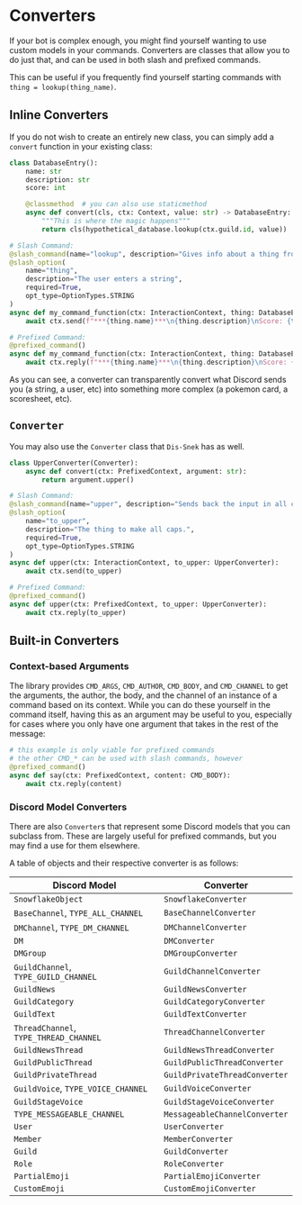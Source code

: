 # Converters

If your bot is complex enough, you might find yourself wanting to use custom models in your commands. Converters are classes that allow you to do just that, and can be used in both slash and prefixed commands.

This can be useful if you frequently find yourself starting commands with `thing = lookup(thing_name)`.

## Inline Converters

If you do not wish to create an entirely new class, you can simply add a `convert` function in your existing class:

```python
class DatabaseEntry():
    name: str
    description: str
    score: int

    @classmethod  # you can also use staticmethod
    async def convert(cls, ctx: Context, value: str) -> DatabaseEntry:
        """This is where the magic happens"""
        return cls(hypothetical_database.lookup(ctx.guild.id, value))

# Slash Command:
@slash_command(name="lookup", description="Gives info about a thing from the db")
@slash_option(
    name="thing",
    description="The user enters a string",
    required=True,
    opt_type=OptionTypes.STRING
)
async def my_command_function(ctx: InteractionContext, thing: DatabaseEntry):
    await ctx.send(f"***{thing.name}***\n{thing.description}\nScore: {thing.score}/10")

# Prefixed Command:
@prefixed_command()
async def my_command_function(ctx: InteractionContext, thing: DatabaseEntry):
    await ctx.reply(f"***{thing.name}***\n{thing.description}\nScore: {thing.score}/10")
```

As you can see, a converter can transparently convert what Discord sends you (a string, a user, etc) into something more complex (a pokemon card, a scoresheet, etc).

## `Converter`

You may also use the `Converter` class that `Dis-Snek` has as well.

```python
class UpperConverter(Converter):
    async def convert(ctx: PrefixedContext, argument: str):
        return argument.upper()

# Slash Command:
@slash_command(name="upper", description="Sends back the input in all caps.")
@slash_option(
    name="to_upper",
    description="The thing to make all caps.",
    required=True,
    opt_type=OptionTypes.STRING
)
async def upper(ctx: InteractionContext, to_upper: UpperConverter):
    await ctx.send(to_upper)

# Prefixed Command:
@prefixed_command()
async def upper(ctx: PrefixedContext, to_upper: UpperConverter):
    await ctx.reply(to_upper)
```

## Built-in Converters

### Context-based Arguments

The library provides `CMD_ARGS`, `CMD_AUTHOR`, `CMD_BODY`, and `CMD_CHANNEL` to get the arguments, the author, the body, and the channel of an instance of a command based on its context. While you can do these yourself in the command itself, having this as an argument may be useful to you, especially for cases where you only have one argument that takes in the rest of the message:

```python
# this example is only viable for prefixed commands
# the other CMD_* can be used with slash commands, however
@prefixed_command()
async def say(ctx: PrefixedContext, content: CMD_BODY):
    await ctx.reply(content)
```

### Discord Model Converters

There are also `Converter`s that represent some Discord models that you can subclass from. These are largely useful for prefixed commands, but you may find a use for them elsewhere.

A table of objects and their respective converter is as follows:

| Discord Model                          | Converter                     |
|----------------------------------------|-------------------------------|
| `SnowflakeObject`                      | `SnowflakeConverter`          |
| `BaseChannel`, `TYPE_ALL_CHANNEL`      | `BaseChannelConverter`        |
| `DMChannel`, `TYPE_DM_CHANNEL`         | `DMChannelConverter`          |
| `DM`                                   | `DMConverter`                 |
| `DMGroup`                              | `DMGroupConverter`            |
| `GuildChannel`, `TYPE_GUILD_CHANNEL`   | `GuildChannelConverter`       |
| `GuildNews`                            | `GuildNewsConverter`          |
| `GuildCategory`                        | `GuildCategoryConverter`      |
| `GuildText`                            | `GuildTextConverter`          |
| `ThreadChannel`, `TYPE_THREAD_CHANNEL` | `ThreadChannelConverter`      |
| `GuildNewsThread`                      | `GuildNewsThreadConverter`    |
| `GuildPublicThread`                    | `GuildPublicThreadConverter`  |
| `GuildPrivateThread`                   | `GuildPrivateThreadConverter` |
| `GuildVoice`, `TYPE_VOICE_CHANNEL`     | `GuildVoiceConverter`         |
| `GuildStageVoice`                      | `GuildStageVoiceConverter`    |
| `TYPE_MESSAGEABLE_CHANNEL`             | `MessageableChannelConverter` |
| `User`                                 | `UserConverter`               |
| `Member`                               | `MemberConverter`             |
| `Guild`                                | `GuildConverter`              |
| `Role`                                 | `RoleConverter`               |
| `PartialEmoji`                         | `PartialEmojiConverter`       |
| `CustomEmoji`                          | `CustomEmojiConverter`        |
